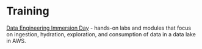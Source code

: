# Training
[Data Engineering Immersion Day](https://catalog.us-east-1.prod.workshops.aws/workshops/976050cc-0606-4b23-b49f-ca7b8ac4b153/en-US) - hands-on labs and modules that focus on ingestion, hydration, exploration, and consumption of data in a data lake in AWS.


